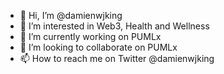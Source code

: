 - 👋 Hi, I’m @damienwjking
- 👀 I’m interested in Web3, Health and Wellness
- 🌱 I’m currently working on PUMLx
- 💞️ I’m looking to collaborate on PUMLx
- 📫 How to reach me on Twitter @damienwjking

<!---
damienwjking/damienwjking is a ✨ special ✨ repository because its `README.md` (this file) appears on your GitHub profile.
You can click the Preview link to take a look at your changes.
--->
